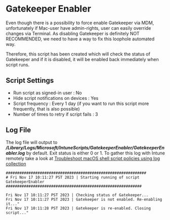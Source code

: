 # Gatekeeper Enabler
Even though there is a possibility to force enable Gatekeeper via MDM, unfortunately if Mac-user have admin-rights, user can easily override changes via Terminal. As disabling Gatekeeper is definitely NOT RECOMMENDED, we need to have a way to fix this loophole automated way. 

Therefore, this script has been created which will check the status of Gatekeeper and if it is disabled, it will be enabled back immediately when script runs.

## Script Settings

- Run script as signed-in user : No
- Hide script notifications on devices : Yes
- Script frequency : Every 1 day (if you want to run this script more frequently, that is also possible)
- Number of times to retry if script fails : 3

## Log File

The log file will output to ***/Library/Logs/Microsoft/IntuneScripts/GatekeeperEnabler/GatekeeperEnabler.log*** by default. Exit status is either 0 or 1. To gather this log with Intune remotely take a look at  [Troubleshoot macOS shell script policies using log collection](https://docs.microsoft.com/en-us/mem/intune/apps/macos-shell-scripts#troubleshoot-macos-shell-script-policies-using-log-collection)

```
##############################################################
# Fri Nov 17 10:11:27 PST 2023 | Starting running of script GatekeeperEnabler
############################################################

Fri Nov 17 10:11:27 PST 2023 | Checking status of Gatekeeper...
Fri Nov 17 10:11:27 PST 2023 | Gatekeeper is not enabled. Re-enabling it..."
Fri Nov 17 10:11:28 PST 2023 | Gatekeeper is re-enabled. Closing script..."
```
